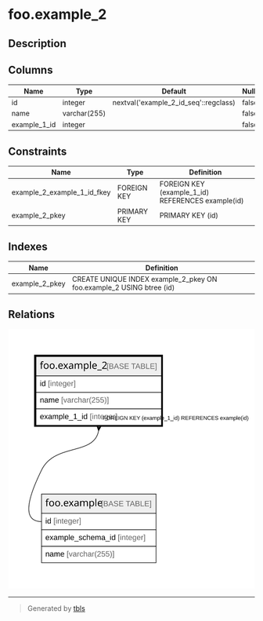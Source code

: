 # foo.example_2

## Description

## Columns

| Name | Type | Default | Nullable | Children | Parents | Comment |
| ---- | ---- | ------- | -------- | -------- | ------- | ------- |
| id | integer | nextval('example_2_id_seq'::regclass) | false |  |  |  |
| name | varchar(255) |  | false |  |  |  |
| example_1_id | integer |  | false |  | [foo.example](foo.example.md) |  |

## Constraints

| Name | Type | Definition |
| ---- | ---- | ---------- |
| example_2_example_1_id_fkey | FOREIGN KEY | FOREIGN KEY (example_1_id) REFERENCES example(id) |
| example_2_pkey | PRIMARY KEY | PRIMARY KEY (id) |

## Indexes

| Name | Definition |
| ---- | ---------- |
| example_2_pkey | CREATE UNIQUE INDEX example_2_pkey ON foo.example_2 USING btree (id) |

## Relations

![er](foo.example_2.svg)

---

> Generated by [tbls](https://github.com/k1LoW/tbls)
